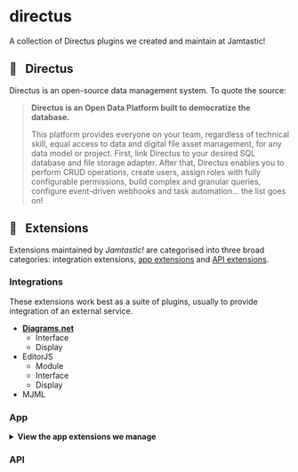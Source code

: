 # directus
A collection of Directus plugins we created and maintain at Jamtastic!

## 🐰 &nbsp; Directus

Directus is an open-source data management system. To quote the source:

> **Directus is an Open Data Platform built to democratize the database.**
> 
> This platform provides everyone on your team, regardless of technical skill, equal access to data and digital file asset management, for any data model or project. First, link Directus to your desired SQL database and file storage adapter. After that, Directus enables you to perform CRUD operations, create users, assign roles with fully configurable permissions, build complex and granular queries, configure event-driven webhooks and task automation... the list goes on!



## 🧩 &nbsp; Extensions

Extensions maintained by *Jamtastic!* are categorised into three broad categories: integration extensions, [app extensions](https://docs.directus.io/extensions/introduction.html#app-extensions) and [API extensions](https://docs.directus.io/extensions/introduction.html#api-extensions).

### Integrations

These extensions work best as a suite of plugins, usually to provide integration of an external service.

* [**Diagrams.net**](https://www.diagrams.net/)
  * Interface
  * Display
* EditorJS
  * Module
  * Interface
  * Display
* MJML

### App

<details><summary><strong>View the app extensions we manage</strong></summary><br />

<details><summary><strong>Modules</strong><span align="right"><a href="./source/modules/README.me">More information</a></span></summary><br />

> Modules are completely open-ended components that provide new experiences within the Directus platform. [Learn more about Modules](https://docs.directus.io/extensions/modules.html).

> **Note**
> 
> *Jamtastic!* does NOT currently maintain any custom standalone modules, however some are provided as part of the integration packages.

</details>
<details><summary><strong>Layouts</strong></summary><br />

* **Nested** — Similar to the table view, except can be organised into nested groups


</details>
<details><summary><strong>Interfaces</strong></summary><br />

* **Embedded** — embed music, video, gifs, social media and more from external services
* **Monaco** — alternative code editor to built in option; based on Monaco
* **Sentiment** — Rating feedback on a Likert scale

</details>
<details><summary><strong>Displays</strong></summary><br />

> Displays are small inline components that provide new ways of viewing field values throughout a Directus App. [Learn more about Displays](https://docs.directus.io/extensions/displays.html).

* **Sentiment** — Rating feedback on a Likert scale
* **Shields** — Badges powered by shields.io

</details>
<details><summary><strong>Panels</strong></summary><br />

> Panels are modular units of data visualization that exist within the [Insights module](https://docs.directus.io/app/insights.html). Each panel exists within a Dashboard and can be positioned and resized as needed. [Learn more about Panels](https://docs.directus.io/extensions/panels.html).

> **Note**
> 
> *Jamtastic!* does NOT currently maintain any custom panels.

</details>

</details>

### API